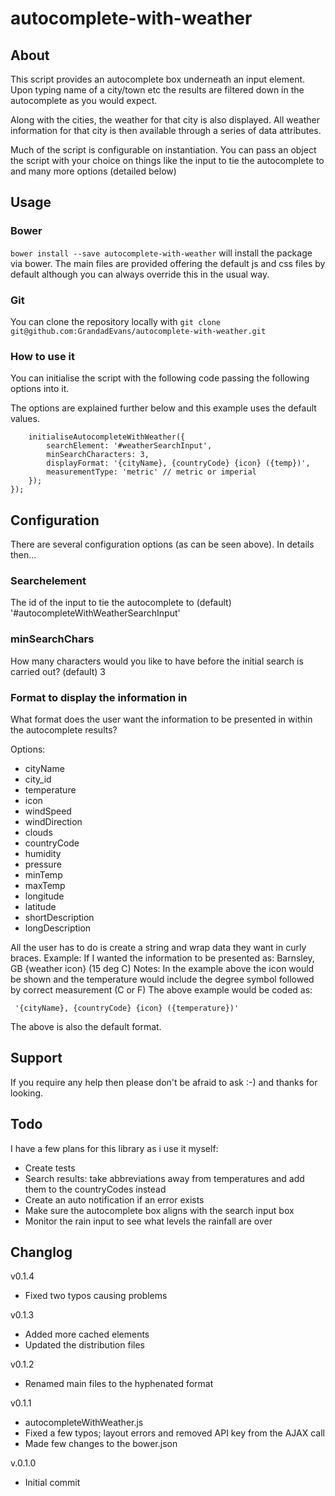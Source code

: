 # autocomplete-with-weather

## About
This script provides an autocomplete box underneath an input element. Upon typing name of a city/town etc the results are filtered down in the autocomplete as you would expect.

Along with the cities, the weather for that city is also displayed. All weather information for that city is then available through a series of data attributes.

Much of the script is configurable on instantiation. You can pass an object the script with your choice on things like the input to tie the autocomplete to and many more options (detailed below)

## Usage

### Bower
`bower install --save autocomplete-with-weather` will install the package via bower. The main files are provided offering the default js and css files by default although you can always override this in the usual way.

### Git
You can clone the repository locally with `git clone git@github.com:GrandadEvans/autocomplete-with-weather.git`

### How to use it
You can initialise the script with the following code passing the following options into it.

The options are explained further below and this example uses the default values.

		initialiseAutocompleteWithWeather({
			searchElement: '#weatherSearchInput',
			minSearchCharacters: 3,
			displayFormat: '{cityName}, {countryCode} {icon} ({temp})',
			measurementType: 'metric' // metric or imperial
		});
	});

## Configuration

There are several configuration options (as can be seen above). In details then&hellip;

### Searchelement
The id of the input to tie the autocomplete to
(default) '#autocompleteWithWeatherSearchInput'

### minSearchChars
How many characters would you like to have before the initial search is carried out?
(default) 3

### Format to display the information in
What format does the user want the information to be presented in within the autocomplete results?

Options:

  *  cityName
  *  city_id
  *  temperature
  *  icon
  *  windSpeed
  *  windDirection
  *  clouds
  *  countryCode
  *  humidity
  *  pressure
  *  minTemp
  *  maxTemp
  *  longitude
  *  latitude
  *  shortDescription
  *  longDescription

All the user has to do is create a string and wrap data they want in curly braces.
Example: If I wanted the information to be presented as:
Barnsley, GB {weather icon} (15 deg C)
Notes: In the example above the icon would be shown and the temperature would include the degree symbol
followed by correct measurement (C or F)
The above example would be coded as:

     '{cityName}, {countryCode} {icon} ({temperature})'
The above is also the default format.

## Support
If you require any help then please don't be afraid to ask :-) and thanks for looking.

## Todo
I have a few plans for this library as i use it myself:

  *  Create tests
  *  Search results: take abbreviations away from temperatures and add them to the countryCodes instead
  *  Create an auto notification if an error exists
  *  Make sure the autocomplete box aligns with the search input box
  *  Monitor the rain input to see what levels the rainfall are over
  
## Changlog

v0.1.4
  *  Fixed two typos causing problems
   
v0.1.3
  *  Added more cached elements
  *  Updated the distribution files

v0.1.2
  *  Renamed main files to the hyphenated format

v0.1.1
  *  autocompleteWithWeather.js
  *  Fixed a few typos; layout errors and removed API key from the AJAX call
  *  Made few changes to the bower.json 

v.0.1.0
  *  Initial commit
